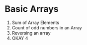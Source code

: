 # Basic Arrays
1. Sum of Array Elements
2. Count of odd numbers in an Array
3. Reversing an array
4. OKAY
4

